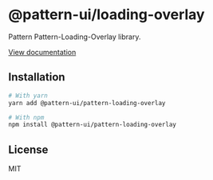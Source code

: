 # @pattern-ui/loading-overlay

Pattern Pattern-Loading-Overlay library.

[View documentation](https://pattern.icu/)

## Installation

```sh
# With yarn
yarn add @pattern-ui/pattern-loading-overlay

# With npm
npm install @pattern-ui/pattern-loading-overlay
```

## License

MIT
